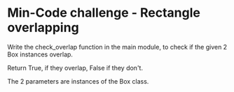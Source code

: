 # Min-Code challenge - Rectangle overlapping

Write the check_overlap function in the main module, 
to check if the given 2 Box instances overlap.

Return True, if they overlap, False if they don't.

The 2 parameters are instances of the Box class.

